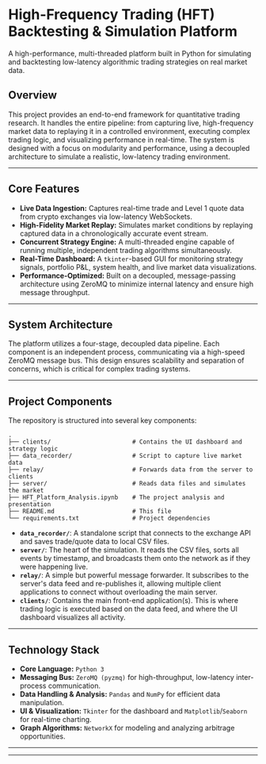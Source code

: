 # High-Frequency Trading (HFT) Backtesting & Simulation Platform

A high-performance, multi-threaded platform built in Python for simulating and backtesting low-latency algorithmic trading strategies on real market data.



## Overview

This project provides an end-to-end framework for quantitative trading research. It handles the entire pipeline: from capturing live, high-frequency market data to replaying it in a controlled environment, executing complex trading logic, and visualizing performance in real-time. The system is designed with a focus on modularity and performance, using a decoupled architecture to simulate a realistic, low-latency trading environment.

---

## Core Features

-   **Live Data Ingestion:** Captures real-time trade and Level 1 quote data from crypto exchanges via low-latency WebSockets.
-   **High-Fidelity Market Replay:** Simulates market conditions by replaying captured data in a chronologically accurate event stream.
-   **Concurrent Strategy Engine:** A multi-threaded engine capable of running multiple, independent trading algorithms simultaneously.
-   **Real-Time Dashboard:** A `tkinter`-based GUI for monitoring strategy signals, portfolio P&L, system health, and live market data visualizations.
-   **Performance-Optimized:** Built on a decoupled, message-passing architecture using ZeroMQ to minimize internal latency and ensure high message throughput.

---

## System Architecture

The platform utilizes a four-stage, decoupled data pipeline. Each component is an independent process, communicating via a high-speed ZeroMQ message bus. This design ensures scalability and separation of concerns, which is critical for complex trading systems.



---

## Project Components

The repository is structured into several key components:
```
.
├── clients/                       # Contains the UI dashboard and strategy logic
├── data_recorder/                 # Script to capture live market data
├── relay/                         # Forwards data from the server to clients
├── server/                        # Reads data files and simulates the market
├── HFT_Platform_Analysis.ipynb    # The project analysis and presentation
├── README.md                      # This file
└── requirements.txt               # Project dependencies
```

-   **`data_recorder/`**: A standalone script that connects to the exchange API and saves trade/quote data to local CSV files.
-   **`server/`**: The heart of the simulation. It reads the CSV files, sorts all events by timestamp, and broadcasts them onto the network as if they were happening live.
-   **`relay/`**: A simple but powerful message forwarder. It subscribes to the server's data feed and re-publishes it, allowing multiple client applications to connect without overloading the main server.
-   **`clients/`**: Contains the main front-end application(s). This is where trading logic is executed based on the data feed, and where the UI dashboard visualizes all activity.

---

## Technology Stack

-   **Core Language:** `Python 3`
-   **Messaging Bus:** `ZeroMQ (pyzmq)` for high-throughput, low-latency inter-process communication.
-   **Data Handling & Analysis:** `Pandas` and `NumPy` for efficient data manipulation.
-   **UI & Visualization:** `Tkinter` for the dashboard and `Matplotlib`/`Seaborn` for real-time charting.
-   **Graph Algorithms:** `NetworkX` for modeling and analyzing arbitrage opportunities.

---
---
